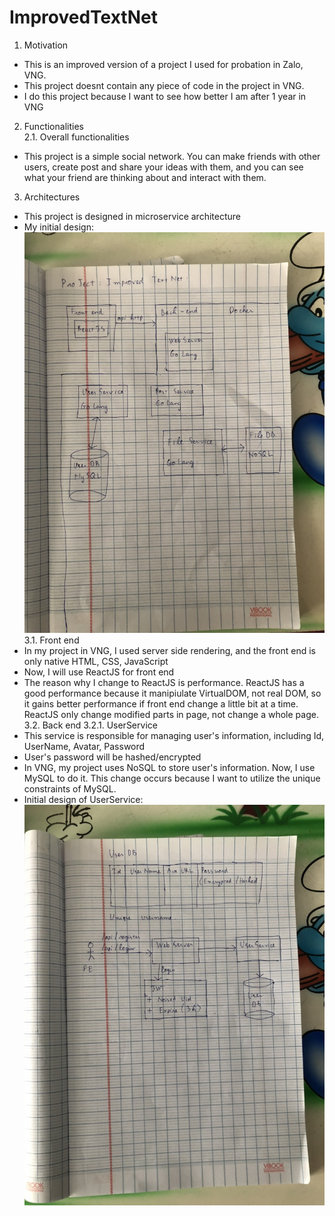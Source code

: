 # ImprovedTextNet

1. Motivation
- This is an improved version of a project I used for probation in Zalo, VNG.
- This project doesnt contain any piece of code in the project in VNG. 
- I do this project because I want to see how better I am after 1 year in VNG

2. Functionalities <br/>
2.1. Overall functionalities
- This project is a simple social network. You can make friends with other users, create post and share your ideas with them, and you can see what your friend are thinking about and interact with them.

3. Architectures
- This project is designed in microservice architecture
- My initial design:
![image desc](docs/InitialArchitecture.jpg)
3.1. Front end
- In my project in VNG, I used server side rendering, and the front end is only native HTML, CSS, JavaScript
- Now, I will use ReactJS for front end
- The reason why I change to ReactJS is performance. ReactJS has a good performance because it manipiulate VirtualDOM, not real DOM, so it gains better performance if front end change a little bit at a time. ReactJS only change modified parts in page, not change a whole page.
3.2. Back end
3.2.1. UserService
- This service is responsible for managing user's information, including Id, UserName, Avatar, Password
- User's password will be hashed/encrypted
- In VNG, my project uses NoSQL to store user's information. Now, I use MySQL to do it. This change occurs because I want to utilize the unique constraints of MySQL.
- Initial design of UserService:
![image desc](docs/InitialDesignUserService.jpg)
